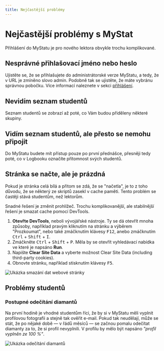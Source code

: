 ```yaml
---
title: Nejčastější problémy
---
```


# Nejčastější problémy s MyStat

Přihlášení do MyStatu je pro nového lektora obvykle trochu komplikované.

## Nesprávné přihlašovací jméno nebo heslo

Ujistěte se, že se přihlašujete do administrátorské verze MyStatu, a tedy, že v URL je zmíněno slovo admin. Podobně tak se ujistěte, že máte vybránu správnou pobočku. Více informací naleznete v sekci [přihlášení](./).

## Nevidím seznam studentů

Seznam studentů se zobrazí až poté, co Vám budou přiděleny některé skupiny.

## Vidím seznam studentů, ale přesto se nemohu připojit

Do MyStatu budete mít přístup pouze po první přednášce, přesněji tedy poté, co v Logbooku označíte přítomnost svých studentů.

## Stránka se načte, ale je prázdná

Pokud je stránka celá bílá a přitom se zdá, že se "načetla", je to z toho důvodu, že se některý ze skriptů zasekl v cache paměti. Tento problém se častěji stává studentům, než lektorům.

Snadné řešení je změnit prohlížeč. Trochu komplikovanější, ale stabilnější řešení je smazat cache pomocí DevTools.

1. **Otevřte DevTools**, neboli vývojářské nástroje. Ty se dá otevřít mnoha způsoby, například pravým kliknutím na stránku a výběrem "Prozkoumat", nebo také zmáčknutím klávesy <kbd>F12</kbd>, anebo zmáčknutím <kbd>Ctrl</kbd> + <kbd>Shift</kbd> + <kbd>I</kbd>.
2. Zmáčkněte <kbd>Ctrl</kbd> + <kbd>Shift</kbd> + <kbd>P</kbd>. Měla by se otevřít vyhledávací nabídka ve které je napsáno **Run**.
3. Napište **Clear Site Data** a vyberte možnost Clear Site Data (including third-party cookies).
4. Obnovte stránku, například stisknutím klávesy <kbd>F5</kbd>.

<picture>
  <source srcset="/included/clear-site-data.avif" type="image/avif" />
  <source srcset="/included/clear-site-data.webp" type="image/webp" />
  <img loading="lazy" src="/included/clear-site-data.png" alt="Ukázka smazání dat webové stránky"/>
</picture>

## Problémy studentů

### Postupné odečítání diamantů

Na první hodině je vhodné studentům říci, že by si v MyStatu měli vyplnit profilovou fotografii a stejně tak ověřit e-mail. Pokud tak neudělají, může se stát, že po nějaké době — v řádů měsíců — se začnou pomalu odečítat diamanty za to, že si profil nevyplnili. V profilu by mělo být napsáno _"profil vyplněn ze 100 %"_.

<div class="picture-with-arrows">
  <picture>
    <source srcset="/included/mystat/no-photo.avif" type="image/avif" />
    <source srcset="/included/mystat/no-photo.webp" type="image/webp" />
    <img loading="lazy" src="/included/mystat/no-photo.png" alt="Ukázka odečítání diamantů"/>
  </picture>
  <div class="arrow-up" style={{top: "7.5%",  left: "7%"}}></div>
  <div class="arrow-right" style={{top: "13%",  left: "76%"}}></div>
  <div class="arrow-right" style={{top: "28%",  left: "67%"}}></div>
</div>
